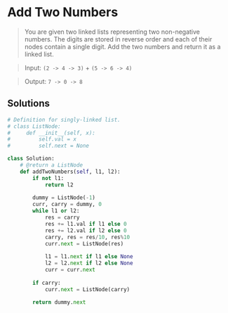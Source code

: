 Add Two Numbers 
================

> You are given two linked lists representing two non-negative numbers. The digits are stored in reverse order and each of their nodes contain a single digit. Add the two numbers and return it as a linked list.

> Input: `(2 -> 4 -> 3)` + `(5 -> 6 -> 4)`

> Output: `7 -> 0 -> 8`

Solutions
------------

```python
# Definition for singly-linked list.
# class ListNode:
#     def __init__(self, x):
#         self.val = x
#         self.next = None

class Solution:
    # @return a ListNode
    def addTwoNumbers(self, l1, l2):
        if not l1:
            return l2
        
        dummy = ListNode(-1)
        curr, carry = dummy, 0
        while l1 or l2:
            res = carry
            res += l1.val if l1 else 0
            res += l2.val if l2 else 0
            carry, res = res/10, res%10
            curr.next = ListNode(res)
            
            l1 = l1.next if l1 else None
            l2 = l2.next if l2 else None
            curr = curr.next
            
        if carry:
            curr.next = ListNode(carry)
        
        return dummy.next
```
